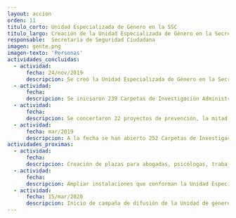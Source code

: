 ```yaml
---
layout: accion
orden: 11
titulo_corto: Unidad Especializada de Género en la SSC
titulo_largo: Creación de la Unidad Especializada de Género en la Secretaría de Seguridad Ciudadana para la atención integral y oportuna de delitos cometidos en contra de las mujeres
responsable:  Secretaría de Seguridad Ciudadana
imagen: gente.png
imagen-texto: 'Personas'
actividades_concluidas:
  - actividad:
      fecha: 24/nov/2019
      descripcion: Se creó la Unidad Especializada de Género en la Secretaría de Seguridad Ciudadana que atenderá los casos de violencia de las mujeres policías y, en un futuro, extenderá sus funciones a todas las mujeres de la Ciudad de México. Está integrada por 16 mujeres policías y cuenta con 6 patrullas para el apoyo de su labor.
  - actividad:
      fecha:
      descripcion: Se iniciaron 239 Carpetas de Investigación Administrativas por violencia de género. Se otorgaron 153 atenciones por parte del área de investigación victimal y se otorgaron 12 medidas cautelares.
  - actividad:
      fecha:
      descripcion: Se concertaron 22 proyectos de prevención, la mitad de ellos están destinados a la Prevención de la Violencia Familiar y Violencia contra las Mujeres.
  - actividad:
      fecha: mar/2019
      descripcion: A la fecha se han abierto 252 Carpetas de Investigación Administrativas, de las cuales, se han concluido 45.
actividades_proximas:
  - actividad:
      fecha:
      descripcion: Creación de plazas para abogadas, psicólogas, trabajadoras sociales y policías.
  - actividad:
      fecha:
      descripcion: Ampliar instalaciones que conforman la Unidad Especializada de Género
  - actividad:
      fecha: 15/mar/2020
      descripcion: Inicio de campaña de difusión de la Unidad de género al interior de la Secretaría de Seguridad Ciudadana a través de dípticos y carteles.
---
```

